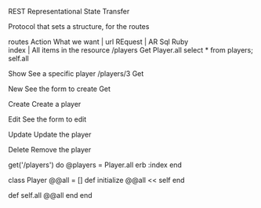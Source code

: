 REST
  Representational State Transfer

  Protocol that sets a structure, for the routes

  routes
  Action   What we want                | url         REquest    | AR           Sql                       Ruby                
  index |  All items in the resource     /players      Get      Player.all    select * from players;    self.all

  Show      See a specific player        /players/3    Get

  New       See the form to create                     Get

  Create     Create a player  



  Edit     See the form to edit

  Update   Update the player

  Delete    Remove the player





get('/players') do
  @players = Player.all
  erb :index
end


class Player
  @@all = []
  def initialize
    @@all << self
  end

  def self.all
    @@all
  end
end
